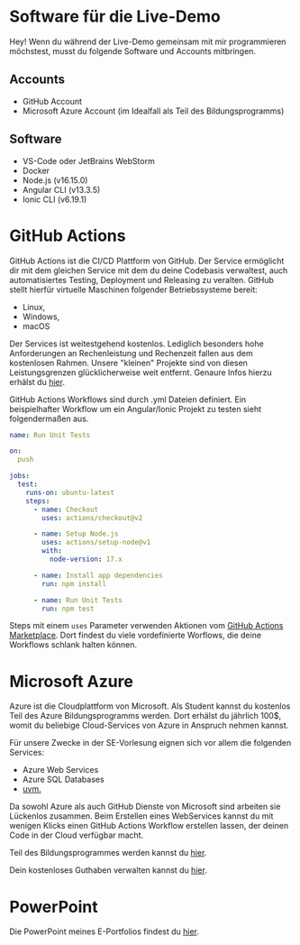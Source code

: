 # Software für die Live-Demo

Hey! Wenn du während der Live-Demo gemeinsam mit mir programmieren möchstest, musst du folgende Software und Accounts mitbringen.

## Accounts
- GitHub Account
- Microsoft Azure Account (im Idealfall als Teil des Bildungsprogramms)

## Software
- VS-Code oder JetBrains WebStorm
- Docker
- Node.js (v16.15.0)
- Angular CLI (v13.3.5)
- Ionic CLI (v6.19.1)

# GitHub Actions

GitHub Actions ist die CI/CD Plattform von GitHub. Der Service ermöglicht dir mit dem gleichen Service mit dem du deine Codebasis verwaltest, auch automatisiertes Testing, Deployment und Releasing zu veralten. GitHub stellt hierfür virtuelle Maschinen folgender Betriebssysteme bereit:

- Linux,
- Windows,
- macOS

Der Services ist weitestgehend kostenlos. Lediglich besonders hohe Anforderungen an Rechenleistung und Rechenzeit fallen aus dem kostenlosen Rahmen. Unsere "kleinen" Projekte sind von diesen Leistungsgrenzen glücklicherweise weit entfernt. Genaure Infos hierzu erhälst du [hier](https://docs.github.com/en/actions/learn-github-actions/usage-limits-billing-and-administration).

GitHub Actions Workflows sind durch .yml Dateien definiert. Ein beispielhafter Workflow um ein Angular/Ionic Projekt zu testen sieht folgendermaßen aus.

```YAML
name: Run Unit Tests

on:
  push

jobs:
  test:
    runs-on: ubuntu-latest
    steps:
      - name: Checkout
        uses: actions/checkout@v2

      - name: Setup Node.js
        uses: actions/setup-node@v1
        with:
          node-version: 17.x

      - name: Install app dependencies
        run: npm install

      - name: Run Unit Tests
        run: npm test
```

Steps mit einem `uses` Parameter verwenden Aktionen vom [GitHub Actions Marketplace](https://github.com/marketplace?type=actions). Dort findest du viele vordefinierte Worflows, die deine Workflows schlank halten können.

# Microsoft Azure

Azure ist die Cloudplattform von Microsoft. Als Student kannst du kostenlos Teil des Azure Bildungsprogramms werden. Dort erhälst du jährlich 100$, womit du beliebige Cloud-Services von Azure in Anspruch nehmen kannst.

Für unsere Zwecke in der SE-Vorlesung eignen sich vor allem die folgenden Services:
- Azure Web Services
- Azure SQL Databases
- [uvm.](https://azure.microsoft.com/de-de/free/students/)

Da sowohl Azure als auch GitHub Dienste von Microsoft sind arbeiten sie Lückenlos zusammen. Beim Erstellen eines WebServices kannst du mit wenigen Klicks einen GitHub Actions Workflow erstellen lassen, der deinen Code in der Cloud verfügbar macht.

Teil des Bildungsprogrammes werden kannst du [hier](https://azure.microsoft.com/de-de/free/students/).

Dein kostenloses Guthaben verwalten kannst du [hier](https://www.microsoftazuresponsorships.com/).

# PowerPoint

Die PowerPoint meines E-Portfolios findest du [hier](https://raw.githubusercontent.com/lukas-hllr/SE2021-EPortfolio-CICD/main/PowerPoint/E-Portfolio.pdf).